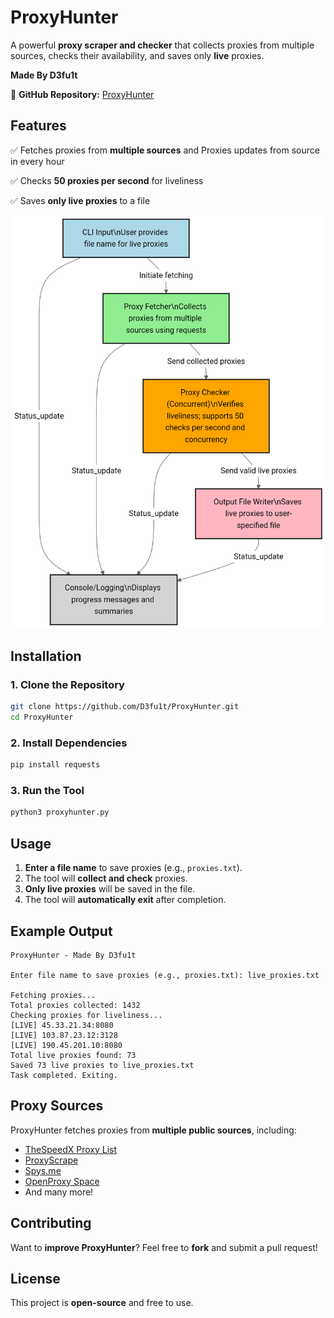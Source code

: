 # ProxyHunter
A powerful **proxy scraper and checker** that collects proxies from multiple sources, checks their availability, and saves only **live** proxies.

**Made By D3fu1t**  

📌 **GitHub Repository:** [ProxyHunter](https://github.com/D3fu1t/ProxyHunter)

## Features
✅ Fetches proxies from **multiple sources** and Proxies updates from source in every hour

✅ Checks **50 proxies per second** for liveliness  


✅ Saves **only live proxies** to a file  


![Diagram](https://github.com/D3fu1t/ProxyHunter/blob/main/diagram.png)


## Installation

### 1. Clone the Repository
```sh
git clone https://github.com/D3fu1t/ProxyHunter.git
cd ProxyHunter
```

### 2. Install Dependencies
```sh
pip install requests
```

### 3. Run the Tool
```sh
python3 proxyhunter.py
```

## Usage
1. **Enter a file name** to save proxies (e.g., `proxies.txt`).  
2. The tool will **collect and check** proxies.  
3. **Only live proxies** will be saved in the file.  
4. The tool will **automatically exit** after completion.  

## Example Output
```plaintext
ProxyHunter - Made By D3fu1t

Enter file name to save proxies (e.g., proxies.txt): live_proxies.txt

Fetching proxies...
Total proxies collected: 1432
Checking proxies for liveliness...
[LIVE] 45.33.21.34:8080
[LIVE] 103.87.23.12:3128
[LIVE] 190.45.201.10:8080
Total live proxies found: 73
Saved 73 live proxies to live_proxies.txt
Task completed. Exiting.
```

## Proxy Sources
ProxyHunter fetches proxies from **multiple public sources**, including:  
- [TheSpeedX Proxy List](https://github.com/TheSpeedX/SOCKS-List)  
- [ProxyScrape](https://api.proxyscrape.com)  
- [Spys.me](https://spys.me/proxy.txt)  
- [OpenProxy Space](https://openproxy.space)  
- And many more!  



## Contributing
Want to **improve ProxyHunter**? Feel free to **fork** and submit a pull request!  

## License
This project is **open-source** and free to use.
